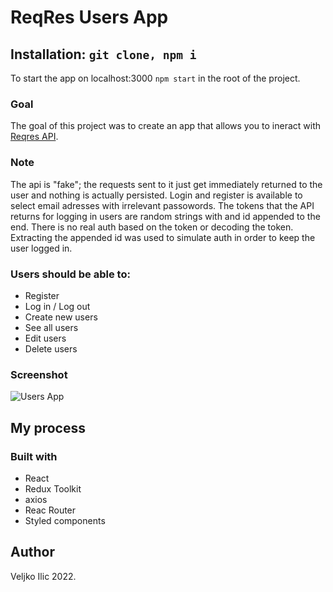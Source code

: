 # ReqRes Users App

  

## Installation: ```git clone, npm i```
To start the app on localhost:3000  ```npm start``` in the root of the project.


### Goal

The goal of this project was to create an app that allows you to ineract with [Reqres API](https://%20reqres.in/).

  ### Note
  The api is "fake"; the requests sent to it just get immediately returned to the user and nothing is actually persisted. Login and register is available to select email adresses with irrelevant passowords.
  The tokens that the API returns for logging in users are random strings with and id appended to the end. There is no real auth based on the token or decoding the token. Extracting the appended id was used to simulate auth in order to keep the user logged in.


### Users should be able to:

 - Register
 - Log in / Log out
 - Create new users
 - See all users
 - Edit users
 - Delete users

  

  

### Screenshot

  
 
<img  src='https://i.ibb.co/cFS29XW/user-app.png'  alt='Users App'/>


## My process

### Built with

  
- React
- Redux Toolkit
- axios
- Reac Router
- Styled components



## Author

  

Veljko Ilic 2022.
